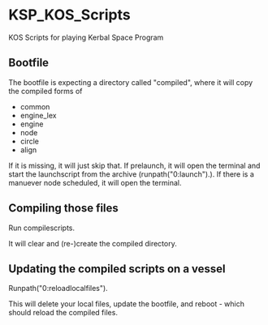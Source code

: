 # KSP_KOS_Scripts
KOS Scripts for playing Kerbal Space Program

## Bootfile
The bootfile is expecting a directory called "compiled", where it will copy the compiled forms of 
* common
* engine_lex
* engine
* node
* circle
* align

If it is missing, it will just skip that. If prelaunch, it will open the terminal and start the launchscript from the archive (runpath("0:launch").). If there is a manuever node scheduled, it will open the terminal.

## Compiling those files
Run compilescripts.

It will clear and (re-)create the compiled directory.

## Updating the compiled scripts on a vessel
Runpath("0:reloadlocalfiles").

This will delete your local files, update the bootfile, and reboot - which should reload the compiled files.
